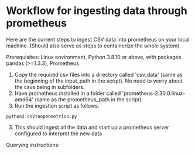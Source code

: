 # Workflow for ingesting data through prometheus

Here are the current steps to ingest CSV data into prometheus on your local machine. (Should also serve as steps to containerize the whole system)

Prerequisites:
Linux environment,
Python 3.8.10 or above, with packages pandas (>=1.3.3),
Prometheus

1. Copy the required csv files into a directory called 'csv_data' (same as the beginning of the input_path in the script). No need to worry about the csvs being in subfolders.
2. Have prometheus installed in a folder called 'prometheus-2.30.0.linux-amd64' (same as the prometheus_path in the script)
3. Run the ingestion script as follows:

```console
python3 csvtoopenmetrics.py
```

3. This should ingest all the data and start up a prometheus server configured to interpret the new data

Querying instructions:
